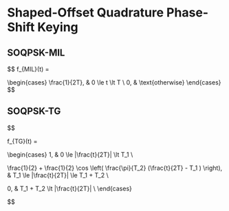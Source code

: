 # Shaped-Offset Quadrature Phase-Shift Keying

## SOQPSK-MIL

$$
f_{MIL}(t) = 

\begin{cases}
\frac{1}{2T}, & 0 \le t \lt T \\
0, & \text{otherwise}
\end{cases}
$$

## SOQPSK-TG

$$

f_{TG}(t) = 

\begin{cases}
1, &
0 \le |\frac{t}{2T}| \lt T_1 \\

\frac{1}{2} + \frac{1}{2} \cos \left( \frac{\pi}{T_2} (\frac{t}{2T} - T_1 ) \right), &
T_1 \le |\frac{t}{2T}| \le T_1 + T_2 \\

0, &
T_1 + T_2 \lt |\frac{t}{2T}| \\
\end{cases}

$$